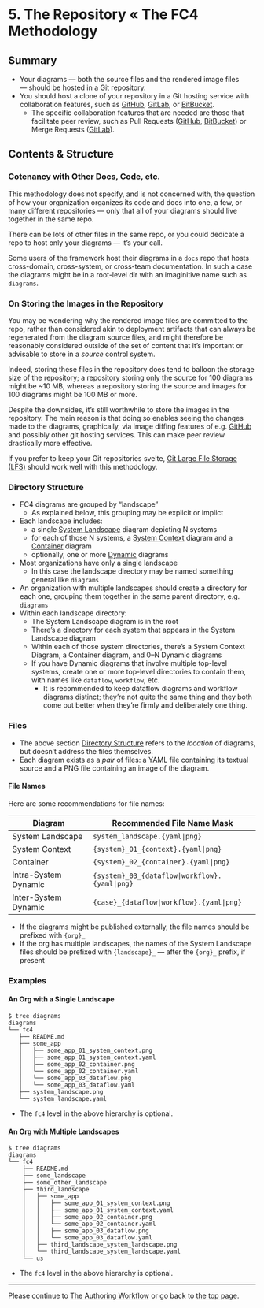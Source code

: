 # 5. The Repository « The FC4 Methodology

## Summary

* Your diagrams — both the source files and the rendered image files — should be hosted in a [Git](https://git-scm.com) repository.
* You should host a clone of your repository in a Git hosting service with collaboration features, such as [GitHub](https://github.com/home), [GitLab](https://about.gitlab.com), or [BitBucket](https://bitbucket.org).
  * The specific collaboration features that are needed are those that facilitate peer review, such as Pull Requests ([GitHub](https://help.github.com/articles/about-pull-requests/), [BitBucket](https://confluence.atlassian.com/bitbucket/work-with-pull-requests-223220593.html)) or Merge Requests ([GitLab](https://docs.gitlab.com/ee/user/project/merge_requests/)).

## Contents & Structure

### Cotenancy with Other Docs, Code, etc.

This methodology does not specify, and is not concerned with, the question of how your organization organizes its code and docs into one, a few, or many different repositories — only that all of your diagrams should live together in the same repo.

There can be lots of other files in the same repo, or you could dedicate a repo to host only your diagrams — it’s your call.

Some users of the framework host their diagrams in a `docs` repo that hosts cross-domain, cross-system, or cross-team documentation. In such a case the diagrams might be in a root-level dir with an imaginitive name such as `diagrams`.

### On Storing the Images in the Repository

You may be wondering why the rendered image files are committed to the repo, rather than considered akin to deployment artifacts that can always be regenerated from the diagram source files, and might therefore be reasonably considered outside of the set of content that it’s important or advisable to store in a _source_ control system.

Indeed, storing these files in the repository does tend to balloon the storage size of the repository; a repository storing only the source for 100 diagrams might be ~10 MB, whereas a repository storing the source and images for 100 diagrams might be 100 MB or more.

Despite the downsides, it’s still worthwhile to store the images in the repository. The main reason is that doing so enables seeing the changes made to the diagrams, graphically, via image diffing features of e.g. [GitHub](https://help.github.com/articles/rendering-and-diffing-images/#viewing-differences) and possibly other git hosting services. This can make peer review drastically more effective.

If you prefer to keep your Git repositories svelte, [Git Large File Storage (LFS)](https://git-lfs.github.com/) should work well with this methodology.

### Directory Structure

* FC4 diagrams are grouped by “landscape”
  * As explained below, this grouping may be explicit or implict
* Each landscape includes:
  * a single [System Landscape](scheme.md) diagram depicting N systems
  * for each of those N systems, a [System Context](scheme.md) diagram and a [Container](scheme.md) diagram
  * optionally, one or more [Dynamic](scheme.md) diagrams
* Most organizations have only a single landscape
  * In this case the landscape directory may be named something general like `diagrams`
* An organization with multiple landscapes should create a directory for each one, grouping them together in the same parent directory, e.g. `diagrams`
* Within each landscape directory:
  * The System Landscape diagram is in the root
  * There’s a directory for each system that appears in the System Landscape diagram
  * Within each of those system directories, there’s a System Context Diagram, a Container diagram, and 0–N Dynamic diagrams
  * If you have Dynamic diagrams that involve multiple top-level systems, create one or more top-level directories to contain them, with names like `dataflow`, `workflow`, etc.
    * It is recommended to keep dataflow diagrams and workflow diagrams distinct; they’re not quite the same thing and they both come out better when they’re firmly and deliberately one thing.

### Files

* The above section [Directory Structure](#directory-structure) refers to the _location_ of diagrams, but doesn’t address the files themselves.
* Each diagram exists as a _pair_ of files: a YAML file containing its textual source and a PNG file containing an image of the diagram.

#### File Names

Here are some recommendations for file names:

| Diagram              | Recommended File Name Mask                   |
| -------------------- | -------------------------------------------- |
| System Landscape     | `system_landscape.{yaml\|png}`                |
| System Context       | `{system}_01_{context}.{yaml\|png}`           |
| Container            | `{system}_02_{container}.{yaml\|png}`         |
| Intra-System Dynamic | `{system}_03_{dataflow\|workflow}.{yaml\|png}` |
| Inter-System Dynamic | `{case}_{dataflow\|workflow}.{yaml\|png}`      |

* If the diagrams might be published externally, the file names should be prefixed with `{org}_`
* If the org has multiple landscapes, the names of the System Landscape files should be prefixed with `{landscape}_` — after the `{org}_` prefix, if present

### Examples

#### An Org with a Single Landscape

    $ tree diagrams
    diagrams
    └── fc4
       ├── README.md
       ├── some_app
       │   ├── some_app_01_system_context.png
       │   ├── some_app_01_system_context.yaml
       │   ├── some_app_02_container.png
       │   └── some_app_02_container.yaml
       │   └── some_app_03_dataflow.png
       │   └── some_app_03_dataflow.yaml
       ├── system_landscape.png
       └── system_landscape.yaml

* The `fc4` level in the above hierarchy is optional.

#### An Org with Multiple Landscapes

    $ tree diagrams
    diagrams
    └── fc4
        ├── README.md
        ├── some_landscape
        ├── some_other_landscape
        ├── third_landscape
        │   ├── some_app
        │   │   ├── some_app_01_system_context.png
        │   │   ├── some_app_01_system_context.yaml
        │   │   ├── some_app_02_container.png
        │   │   └── some_app_02_container.yaml
        │   │   ├── some_app_03_dataflow.png
        │   │   └── some_app_03_dataflow.yaml
        │   ├── third_landscape_system_landscape.png
        │   └── third_landscape_system_landscape.yaml
        └── us

* The `fc4` level in the above hierarchy is optional.

----

Please continue to [The Authoring Workflow](authoring_workflow.md) or go back to [the top page](README.md).
